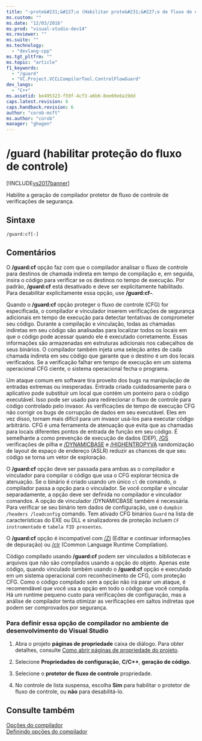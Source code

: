 ```yaml
---
title: "-prote&#231;&#227;o (Habilitar prote&#231;&#227;o de fluxo de controle) | Microsoft Docs"
ms.custom: ""
ms.date: "12/03/2016"
ms.prod: "visual-studio-dev14"
ms.reviewer: ""
ms.suite: ""
ms.technology: 
  - "devlang-cpp"
ms.tgt_pltfrm: ""
ms.topic: "article"
f1_keywords: 
  - "/guard"
  - "VC.Project.VCCLCompilerTool.ControlFlowGuard"
dev_langs: 
  - "C++"
ms.assetid: be495323-f59f-4cf3-a6b6-8ee69e6a19dd
caps.latest.revision: 6
caps.handback.revision: 6
author: "corob-msft"
ms.author: "corob"
manager: "ghogen"
---
```

# /guard (habilitar prote&#231;&#227;o do fluxo de controle)
[!INCLUDE[vs2017banner](../../assembler/inline/includes/vs2017banner.md)]

Habilite a geração de compilador protetor de fluxo de controle de verificações de segurança.  
  
## Sintaxe  
  
```  
/guard:cf[-]  
```  
  
## Comentários  
 O **\/guard:cf** opção faz com que o compilador analisar o fluxo de controle para destinos de chamada indireta em tempo de compilação e, em seguida, insira o código para verificar se os destinos no tempo de execução. Por padrão, **\/guard:cf** está desativado e deve ser explicitamente habilitado. Para desabilitar explicitamente essa opção, use **\/guard:cf\-**.  
  
 Quando o **\/guard:cf** opção proteger o fluxo de controle \(CFG\) for especificada, o compilador e vinculador inserem verificações de segurança adicionais em tempo de execução para detectar tentativas de comprometer seu código. Durante a compilação e vinculação, todas as chamadas indiretas em seu código são analisadas para localizar todos os locais em que o código pode acessar quando ele é executado corretamente. Essas informações são armazenadas em estruturas adicionais nos cabeçalhos de seus binários. O compilador também injeta uma seleção antes de cada chamada indireta em seu código que garante que o destino é um dos locais verificados. Se a verificação falhar em tempo de execução em um sistema operacional CFG ciente, o sistema operacional fecha o programa.  
  
 Um ataque comum em software tira proveito dos bugs na manipulação de entradas extremas ou inesperadas. Entrada criada cuidadosamente para o aplicativo pode substituir um local que contém um ponteiro para o código executável. Isso pode ser usado para redirecionar o fluxo de controle para código controlado pelo invasor. As verificações de tempo de execução CFG não corrigir os bugs de corrupção de dados em seu executável. Eles em vez disso, tornam mais difícil para um invasor usá\-los para executar código arbitrário. CFG é uma ferramenta de atenuação que evita que as chamadas para locais diferentes pontos de entrada de função em seu código. É semelhante a como prevenção de execução de dados \(DEP\),  [\/GS](../Topic/-GS%20\(Buffer%20Security%20Check\).md) verificações de pilha e [\/DYNAMICBASE](../../build/reference/dynamicbase-use-address-space-layout-randomization.md) e [\/HIGHENTROPYVA](../Topic/-HIGHENTROPYVA%20\(Support%2064-Bit%20ASLR\).md) randomização de layout de espaço de endereço \(ASLR\) reduzir as chances de que seu código se torna um vetor de exploração.  
  
 O **\/guard:cf** opção deve ser passada para ambas as o compilador e vinculador para compilar o código que usa o CFG explorar técnica de atenuação. Se o binário é criado usando um único `cl` de comando, o compilador passa a opção para o vinculador. Se você compilar e vincular separadamente, a opção deve ser definida no compilador e vinculador comandos. A opção de vinculador \/DYNAMICBASE também é necessária. Para verificar se seu binário tem dados de configuração, use o `dumpbin /headers /loadconfig` comando. Tem ativado CFG binários `Guard` na lista de características do EXE ou DLL e sinalizadores de proteção incluem `CF instrumentado` e `tabela FID presentes`.  
  
 O **\/guard:cf** opção é incompatível com [\/ZI](../Topic/-Z7,%20-Zi,%20-ZI%20\(Debug%20Information%20Format\).md) \(Editar e continuar informações de depuração\) ou [\/clr](../../build/reference/clr-common-language-runtime-compilation.md) \(Common Language Runtime Compilation\).  
  
 Código compilado usando **\/guard:cf** podem ser vinculados a bibliotecas e arquivos que não são compilados usando a opção do objeto. Apenas este código, quando vinculado também usando o **\/guard:cf** opção e executado em um sistema operacional com reconhecimento de CFG, com proteção CFG. Como o código compilado sem a opção não irá parar um ataque, é recomendável que você usa a opção em todo o código que você compila. Há um runtime pequeno custo para verificações de configuração, mas a análise de compilador tenta otimizar as verificações em saltos indiretas que podem ser comprovados por segurança.  
  
### Para definir essa opção de compilador no ambiente de desenvolvimento do Visual Studio  
  
1.  Abra o projeto **páginas de propriedade** caixa de diálogo. Para obter detalhes, consulte [Como abrir páginas de propriedade do projeto](../../misc/how-to-open-project-property-pages.md).  
  
2.  Selecione **Propriedades de configuração**, **C\/C\+\+**, **geração de código**.  
  
3.  Selecione o **protetor de fluxo de controle** propriedade.  
  
4.  No controle de lista suspensa, escolha **Sim** para habilitar o protetor de fluxo de controle, ou **não** para desabilitá\-lo.  
  
## Consulte também  
 [Opções do compilador](../../build/reference/compiler-options.md)   
 [Definindo opções do compilador](../Topic/Setting%20Compiler%20Options.md)